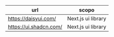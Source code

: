 | url | scopo |
|-----|-------|
| https://daisyui.com/ | Next.js ui library |
| https://ui.shadcn.com/ | Next.js ui library |